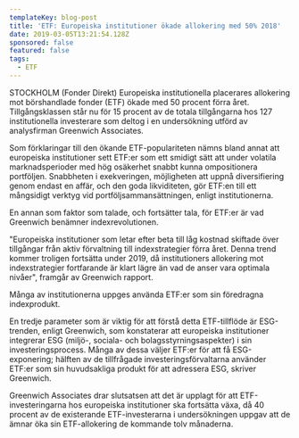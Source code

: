 ```yaml
---
templateKey: blog-post
title: 'ETF: Europeiska institutioner ökade allokering med 50% 2018'
date: 2019-03-05T13:21:54.128Z
sponsored: false
featured: false
tags:
  - ETF
---
```

STOCKHOLM (Fonder Direkt) Europeiska institutionella placerares allokering mot börshandlade fonder (ETF) ökade med 50 procent förra året. Tillgångsklassen står nu för 15 procent av de totala tillgångarna hos 127 institutionella investerare som deltog i en undersökning utförd av analysfirman Greenwich Associates.

Som förklaringar till den ökande ETF-populariteten nämns bland annat att europeiska institutioner sett ETF:er som ett smidigt sätt att under volatila marknadsperioder med hög osäkerhet snabbt kunna ompositionera portföljen. Snabbheten i exekveringen, möjligheten att uppnå diversifiering genom endast en affär, och den goda likviditeten, gör ETF:en till ett mångsidigt verktyg vid portföljsammansättningen, enligt institutionerna.

En annan som faktor som talade, och fortsätter tala, för ETF:er är vad Greenwich benämner indexrevolutionen.

"Europeiska institutioner som letar efter beta till låg kostnad skiftade över tillgångar från aktiv förvaltning till indexstrategier förra året. Denna trend kommer troligen fortsätta under 2019, då institutioners allokering mot indexstrategier fortfarande är klart lägre än vad de anser vara optimala nivåer", framgår av Greenwich rapport.

Många av institutionerna uppges använda ETF:er som sin föredragna indexprodukt.

En tredje parameter som är viktig för att förstå detta ETF-tillflöde är ESG-trenden, enligt Greenwich, som konstaterar att europeiska institutioner integrerar ESG (miljö-, sociala- och bolagsstyrningsaspekter) i sin investeringsprocess. Många av dessa väljer ETF:er för att få ESG-exponering; hälften av de tillfrågade investeringsförvaltarna använder ETF:er som sin huvudsakliga produkt för att adressera ESG, skriver Greenwich.

Greenwich Associates drar slutsatsen att det är upplagt för att ETF-investeringarna hos europeiska institutioner ska fortsätta växa, då 40 procent av de existerande ETF-investerarna i undersökningen uppgav att de ämnar öka sin ETF-allokering de kommande tolv månaderna.
